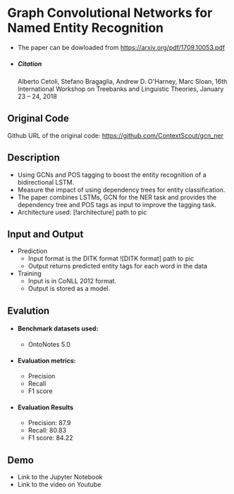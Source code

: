 # Graph Convolutional Networks for Named Entity Recognition

- The paper can be dowloaded from https://arxiv.org/pdf/1709.10053.pdf
- ##### Citation
    Alberto Cetoli, Stefano Bragaglia, Andrew D. O'Harney, Marc Sloan, 16th International Workshop on Treebanks and Linguistic Theories, January 23 – 24, 2018

## Original Code
Github URL of the original code: https://github.com/ContextScout/gcn_ner

## Description
- Using GCNs and POS tagging to boost the entity recognition of a bidirectional LSTM.
- Measure the impact of using dependency trees for entity classification.
- The paper combines LSTMs, GCN for the NER task and provides the dependency tree and POS tags as input to improve the tagging task.
- Architecture used:
	[!architecture] path to pic


## Input and Output
- Prediction
	- Input format is the DITK format
	![DITK format] path to pic
	- Output returns predicted entity tags for each word in the data
- Training
	- Input is in CoNLL 2012 format.
	- Output is stored as a model.

## Evalution
- #### Benchmark datasets used:
    - OntoNotes 5.0 
- #### Evaluation metrics:
    - Precision
    - Recall
    - F1 score
- #### Evaluation Results
    - Precision: 87.9
    - Recall: 80.83
    - F1 score: 84.22

## Demo
- Link to the Jupyter Notebook 
- Link to the video on Youtube
